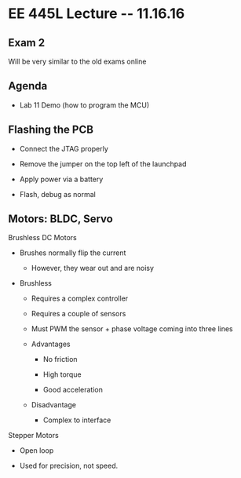# EE 445L Lecture -- 11.16.16

## Exam 2

Will be very similar to the old exams online

## Agenda

- Lab 11 Demo (how to program the MCU)

## Flashing the PCB

- Connect the JTAG properly

- Remove the jumper on the top left of the launchpad

- Apply power via a battery

- Flash, debug as normal

## Motors: BLDC, Servo

Brushless DC Motors

- Brushes normally flip the current

    - However, they wear out and are noisy

- Brushless

    - Requires a complex controller

    - Requires a couple of sensors

    - Must PWM the sensor + phase voltage coming into three lines

    - Advantages

        - No friction

        - High torque

        - Good acceleration

    - Disadvantage

        - Complex to interface

Stepper Motors

- Open loop

- Used for precision, not speed.
